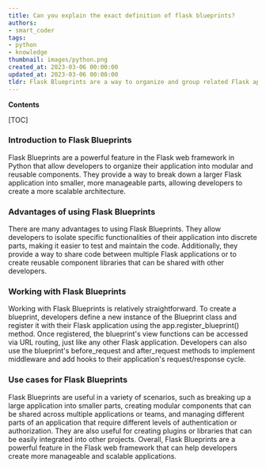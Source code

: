 ```yaml
---
title: Can you explain the exact definition of flask blueprints?
authors:
- smart_coder
tags:
- python
- knowledge
thumbnail: images/python.png
created_at: 2023-03-06 00:00:00
updated_at: 2023-03-06 00:00:00
tldr: Flask Blueprints are a way to organize and group related Flask application routes and functions into modular components.
---
```


**Contents**

[TOC]

### Introduction to Flask Blueprints
Flask Blueprints are a powerful feature in the Flask web framework in Python that allow developers to organize their application into modular and reusable components. They provide a way to break down a larger Flask application into smaller, more manageable parts, allowing developers to create a more scalable architecture.

### Advantages of using Flask Blueprints
There are many advantages to using Flask Blueprints. They allow developers to isolate specific functionalities of their application into discrete parts, making it easier to test and maintain the code. Additionally, they provide a way to share code between multiple Flask applications or to create reusable component libraries that can be shared with other developers.

### Working with Flask Blueprints
Working with Flask Blueprints is relatively straightforward. To create a blueprint, developers define a new instance of the Blueprint class and register it with their Flask application using the app.register_blueprint() method. Once registered, the blueprint's view functions can be accessed via URL routing, just like any other Flask application. Developers can also use the blueprint's before_request and after_request methods to implement middleware and add hooks to their application's request/response cycle.

### Use cases for Flask Blueprints
Flask Blueprints are useful in a variety of scenarios, such as breaking up a large application into smaller parts, creating modular components that can be shared across multiple applications or teams, and managing different parts of an application that require different levels of authentication or authorization. They are also useful for creating plugins or libraries that can be easily integrated into other projects. Overall, Flask Blueprints are a powerful feature in the Flask web framework that can help developers create more manageable and scalable applications.
